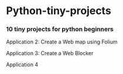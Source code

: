 # Python-tiny-projects

### 10 tiny projects for python beginners

Application 2: Create a Web map using Folium

Application 3: Create a Web Blocker

Application 4
